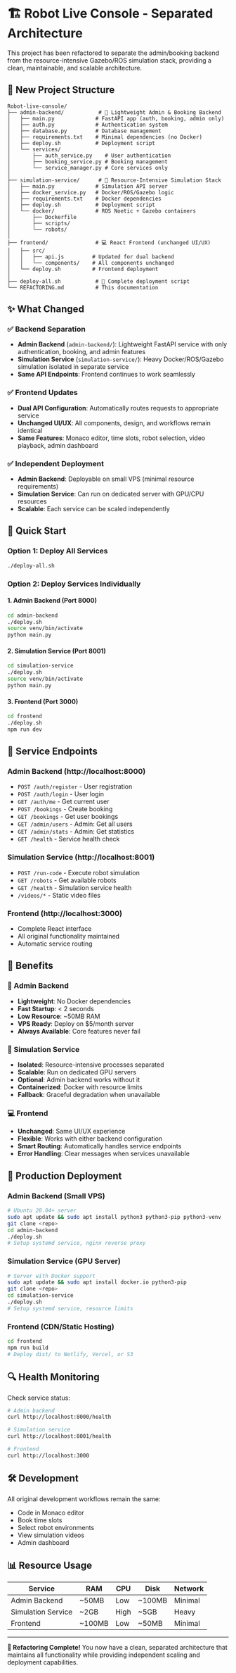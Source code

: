 # 🏗️ Robot Live Console - Separated Architecture

This project has been refactored to separate the admin/booking backend from the resource-intensive Gazebo/ROS simulation stack, providing a clean, maintainable, and scalable architecture.

## 📁 New Project Structure

```
Robot-live-console/
├── admin-backend/           # 🔐 Lightweight Admin & Booking Backend
│   ├── main.py             # FastAPI app (auth, booking, admin only)
│   ├── auth.py             # Authentication system
│   ├── database.py         # Database management
│   ├── requirements.txt    # Minimal dependencies (no Docker)
│   ├── deploy.sh           # Deployment script
│   └── services/
│       ├── auth_service.py    # User authentication
│       ├── booking_service.py # Booking management
│       └── service_manager.py # Core services only
│
├── simulation-service/      # 🤖 Resource-Intensive Simulation Stack
│   ├── main.py             # Simulation API server
│   ├── docker_service.py   # Docker/ROS/Gazebo logic
│   ├── requirements.txt    # Docker dependencies
│   ├── deploy.sh           # Deployment script
│   └── docker/             # ROS Noetic + Gazebo containers
│       ├── Dockerfile
│       ├── scripts/
│       └── robots/
│
├── frontend/               # 💻 React Frontend (unchanged UI/UX)
│   ├── src/
│   │   ├── api.js         # Updated for dual backend
│   │   └── components/    # All components unchanged
│   └── deploy.sh          # Frontend deployment
│
├── deploy-all.sh           # 🚀 Complete deployment script
└── REFACTORING.md          # This documentation
```

## ✨ What Changed

### ✅ Backend Separation
- **Admin Backend** (`admin-backend/`): Lightweight FastAPI service with only authentication, booking, and admin features
- **Simulation Service** (`simulation-service/`): Heavy Docker/ROS/Gazebo simulation isolated in separate service
- **Same API Endpoints**: Frontend continues to work seamlessly

### ✅ Frontend Updates
- **Dual API Configuration**: Automatically routes requests to appropriate service
- **Unchanged UI/UX**: All components, design, and workflows remain identical
- **Same Features**: Monaco editor, time slots, robot selection, video playback, admin dashboard

### ✅ Independent Deployment
- **Admin Backend**: Deployable on small VPS (minimal resource requirements)
- **Simulation Service**: Can run on dedicated server with GPU/CPU resources
- **Scalable**: Each service can be scaled independently

## 🚀 Quick Start

### Option 1: Deploy All Services
```bash
./deploy-all.sh
```

### Option 2: Deploy Services Individually

#### 1. Admin Backend (Port 8000)
```bash
cd admin-backend
./deploy.sh
source venv/bin/activate
python main.py
```

#### 2. Simulation Service (Port 8001)
```bash
cd simulation-service
./deploy.sh
source venv/bin/activate
python main.py
```

#### 3. Frontend (Port 3000)
```bash
cd frontend
./deploy.sh
npm run dev
```

## 🎯 Service Endpoints

### Admin Backend (http://localhost:8000)
- `POST /auth/register` - User registration
- `POST /auth/login` - User login
- `GET /auth/me` - Get current user
- `POST /bookings` - Create booking
- `GET /bookings` - Get user bookings
- `GET /admin/users` - Admin: Get all users
- `GET /admin/stats` - Admin: Get statistics
- `GET /health` - Service health check

### Simulation Service (http://localhost:8001)
- `POST /run-code` - Execute robot simulation
- `GET /robots` - Get available robots
- `GET /health` - Simulation service health
- `/videos/*` - Static video files

### Frontend (http://localhost:3000)
- Complete React interface
- All original functionality maintained
- Automatic service routing

## 💪 Benefits

### 🔐 Admin Backend
- **Lightweight**: No Docker dependencies
- **Fast Startup**: < 2 seconds
- **Low Resource**: ~50MB RAM
- **VPS Ready**: Deploy on $5/month server
- **Always Available**: Core features never fail

### 🤖 Simulation Service
- **Isolated**: Resource-intensive processes separated
- **Scalable**: Run on dedicated GPU servers
- **Optional**: Admin backend works without it
- **Containerized**: Docker with resource limits
- **Fallback**: Graceful degradation when unavailable

### 💻 Frontend
- **Unchanged**: Same UI/UX experience
- **Flexible**: Works with either backend configuration
- **Smart Routing**: Automatically handles service endpoints
- **Error Handling**: Clear messages when services unavailable

## 🔧 Production Deployment

### Admin Backend (Small VPS)
```bash
# Ubuntu 20.04+ server
sudo apt update && sudo apt install python3 python3-pip python3-venv
git clone <repo>
cd admin-backend
./deploy.sh
# Setup systemd service, nginx reverse proxy
```

### Simulation Service (GPU Server)
```bash
# Server with Docker support
sudo apt update && sudo apt install docker.io python3-pip
git clone <repo>
cd simulation-service
./deploy.sh
# Setup systemd service, resource limits
```

### Frontend (CDN/Static Hosting)
```bash
cd frontend
npm run build
# Deploy dist/ to Netlify, Vercel, or S3
```

## 🔍 Health Monitoring

Check service status:
```bash
# Admin backend
curl http://localhost:8000/health

# Simulation service  
curl http://localhost:8001/health

# Frontend
curl http://localhost:3000
```

## 🛠️ Development

All original development workflows remain the same:
- Code in Monaco editor
- Book time slots
- Select robot environments
- View simulation videos
- Admin dashboard

## 📊 Resource Usage

| Service | RAM | CPU | Disk | Network |
|---------|-----|-----|------|---------|
| Admin Backend | ~50MB | Low | ~100MB | Minimal |
| Simulation Service | ~2GB | High | ~5GB | Heavy |
| Frontend | ~100MB | Low | ~50MB | Minimal |

---

**🎉 Refactoring Complete!** You now have a clean, separated architecture that maintains all functionality while providing independent scaling and deployment capabilities.